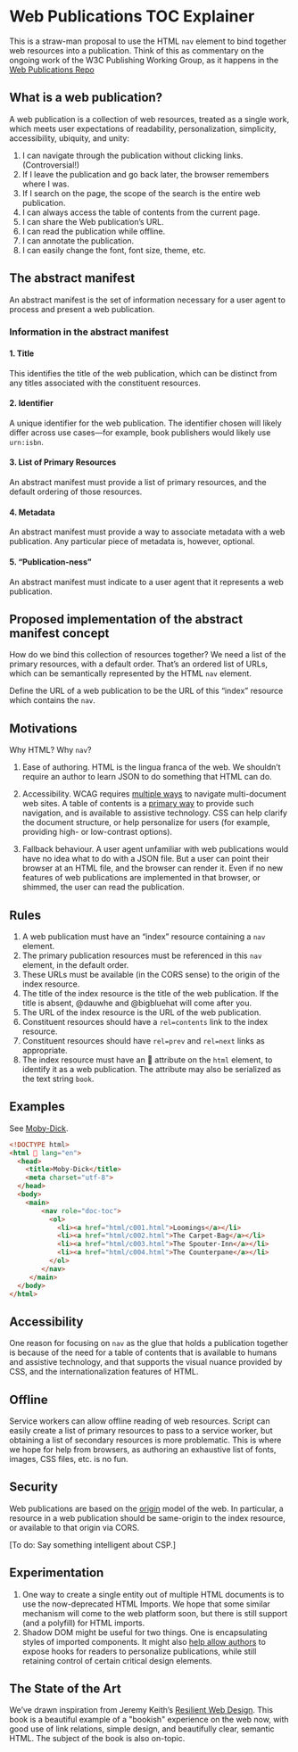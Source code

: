 # Web Publications TOC Explainer

This is a straw-man proposal to use the HTML ```nav``` element to bind together web resources into a publication. Think of this as commentary on the ongoing work of the W3C Publishing Working Group, as it happens in the [Web Publications Repo](https://www.github.com/w3c/wpub)


## What is a web publication?

A web publication is a collection of web resources, treated as a single work, which meets user expectations of readability, personalization, simplicity, accessibility, ubiquity, and unity:

1. I can navigate through the publication without clicking links. (Controversial!)
2. If I leave the publication and go back later, the browser remembers where I was.
3. If I search on the page, the scope of the search is the entire web publication.
4. I can always access the table of contents from the current page.
5. I can share the Web publication’s URL.
6. I can read the publication while offline.
7. I can annotate the publication.
8. I can easily change the font, font size, theme, etc.

## The abstract manifest

An abstract manifest is the set of information necessary for a user agent to process and present a web publication.

### Information in the abstract manifest

#### 1. Title

This identifies the title of the web publication, which can be distinct from any titles associated with the constituent resources.

#### 2. Identifier

A unique identifier for the web publication. The identifier chosen will likely differ across use cases—for example, book publishers would likely use ```urn:isbn```. 

#### 3. List of Primary Resources

An abstract manifest must provide a list of primary resources, and the default ordering of those resources. 

#### 4. Metadata

An abstract manifest must provide a way to associate metadata with a web publication. Any particular piece of metadata is, however, optional.

#### 5. “Publication-ness”

An abstract manifest must indicate to a user agent that it represents a web publication. 




## Proposed implementation of the abstract manifest concept


How do we bind this collection of resources together? We need a list of the primary resources, with a default order. That’s an ordered list of URLs, which can be semantically represented by the HTML ```nav``` element.

Define the URL of a web publication to be the URL of this “index” resource which contains the ```nav```. 

## Motivations

Why HTML? Why ```nav```?

1. Ease of authoring. HTML is the lingua franca of the web. We shouldn’t require an author to learn JSON to do something that HTML can do.

2. Accessibility. WCAG requires [multiple ways](https://www.w3.org/TR/2008/REC-WCAG20-20081211/#navigation-mechanisms-mult-loc) to navigate multi-document web sites. A table of contents is a [primary way](https://www.w3.org/TR/2016/NOTE-WCAG20-TECHS-20161007/G64) to provide such navigation, and is available to assistive technology. CSS can help clarify the document structure, or help personalize for users (for example, providing high- or low-contrast options). 

3. Fallback behaviour. A user agent unfamiliar with web publications would have no idea what to do with a JSON file. But a user can point their browser at an HTML file, and the browser can render it. Even if no new features of web publications are implemented in that browser, or shimmed, the user can read the publication. 



## Rules

1. A web publication must have an “index” resource containing a ```nav``` element.
2. The primary publication resources must be referenced in this ```nav``` element, in the default order.
3. These URLs must be available (in the CORS sense) to the origin of the index resource. 
4. The title of the index resource is the title of the web publication. If the title is absent, @dauwhe and @bigbluehat will come after you. 
5. The URL of the index resource is the URL of the web publication.
6. Constituent resources should have a ```rel=contents``` link to the index resource.
7. Constituent resources should have ```rel=prev``` and ```rel=next``` links as appropriate.
8. The index resource must have an 📖 attribute on the ```html``` element, to identify it as a web publication. The attribute may also be serialized as the text string ```book```. 

## Examples

See [Moby-Dick](https://dauwhe.github.io/zero-labs/MobyDickNav/MobyDickNav.html).

```html
<!DOCTYPE html>
<html 📖 lang="en">
  <head>
    <title>Moby-Dick</title>
    <meta charset="utf-8">
  </head>
  <body>
    <main>
        <nav role="doc-toc">
          <ol>
            <li><a href="html/c001.html">Loomings</a></li>
            <li><a href="html/c002.html">The Carpet-Bag</a></li>
            <li><a href="html/c003.html">The Spouter-Inn</a></li>
            <li><a href="html/c004.html">The Counterpane</a></li>
          </ol>
        </nav>
     </main>
  </body>
</html>

```

## Accessibility

One reason for focusing on ```nav``` as the glue that holds a publication together is because of the need for a table of contents that is available to humans and assistive technology, and that supports the visual nuance provided by CSS, and the internationalization features of HTML. 


## Offline

Service workers can allow offline reading of web resources. Script can easily create a list of primary resources to pass to a service worker, but obtaining a list of secondary resources is more problematic. This is where we hope for help from browsers, as authoring an exhaustive list of fonts, images, CSS files, etc. is no fun. 

## Security

Web publications are based on the [origin](https://tools.ietf.org/html/rfc6454) model of the web. In particular, a resource in a web publication should be same-origin to the index resource, or available to that origin via CORS. 

[To do: Say something intelligent about CSP.]



## Experimentation

1. One way to create a single entity out of multiple HTML documents is to use the now-deprecated HTML Imports. We hope that some similar mechanism will come to the web platform soon, but there is still support (and a polyfill) for HTML imports. 
2. Shadow DOM might be useful for two things. One is encapsulating styles of imported components. It might also [help allow authors](https://tabatkins.github.io/specs/css-shadow-parts/) to expose hooks for readers to personalize publications, while still retaining control of certain critical design elements. 

## The State of the Art

We’ve drawn inspiration from Jeremy Keith’s [Resilient Web Design](https://resilientwebdesign.com). This book is a beautiful example of a "bookish" experience on the web now, with good use of link relations, simple design, and beautifully clear, semantic HTML. The subject of the book is also on-topic. 

